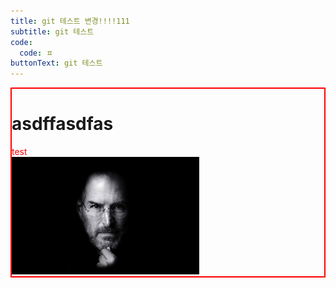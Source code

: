 ```yaml
---
title: git 테스트 변경!!!!111
subtitle: git 테스트
code:
  code: ㅍ
buttonText: git 테스트
---
```

<style>

.ttt {border:2px solid red;}

.ttt .test {color:red;}

.ttt .image_1 { width:300px;}

</style>

<div  class="ttt">

<h1>asdffasdfas</h2>

<div class="test">test</div>

<img src="public/assets/images/wallpaperflare.com_wallpaper-2-.jpg" class="image_1" />

</div>

![]()
